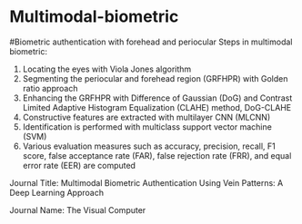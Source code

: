 # Multimodal-biometric
#Biometric authentication with forehead and periocular
Steps in multimodal biometric:
1. Locating the eyes with Viola Jones algorithm
2. Segmenting the periocular and forehead region (GRFHPR) with Golden ratio approach
3. Enhancing the GRFHPR with Difference of 	Gaussian 	(DoG) and Contrast Limited 	Adaptive Histogram 	Equalization (CLAHE) 	method, DoG-CLAHE
4. Constructive features are extracted with multilayer CNN (MLCNN)
5. Identification is performed with multiclass support vector machine (SVM)
6. Various evaluation measures such as accuracy, precision, recall, F1 score, false acceptance rate (FAR), false rejection rate (FRR), and  equal error rate (EER) are computed

Journal Title: Multimodal Biometric Authentication Using Vein Patterns: A Deep Learning Approach

Journal Name: The Visual Computer
